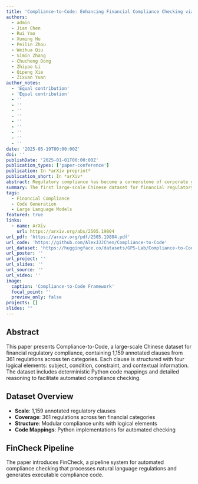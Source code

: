 ```yaml
---
title: 'Compliance-to-Code: Enhancing Financial Compliance Checking via Code Generation'
authors:
  - admin
  - Jian Chen
  - Rui Yao
  - Xuming Hu
  - Peilin Zhou
  - Weihua Qiu
  - Simin Zhang
  - Chucheng Dong
  - Zhiyao Li
  - Qipeng Xie
  - Zixuan Yuan
author_notes:
  - 'Equal contribution'
  - 'Equal contribution'
  - ''
  - ''
  - ''
  - ''
  - ''
  - ''
  - ''
  - ''
  - ''
date: '2025-05-19T00:00:00Z'
doi: ''
publishDate: '2025-01-01T00:00:00Z'
publication_types: ['paper-conference']
publication: In *arXiv preprint*
publication_short: In *arXiv*
abstract: Regulatory compliance has become a cornerstone of corporate governance, ensuring adherence to systematic legal frameworks. At its core, financial regulations often comprise highly intricate provisions, layered logical structures, and numerous exceptions, which inevitably result in labor-intensive or comprehension challenges. To mitigate this, recent Regulatory Technology (RegTech) and Large Language Models (LLMs) have gained significant attention in automating the conversion of regulatory text into executable compliance logic. However, their performance remains suboptimal particularly when applied to Chinese-language financial regulations, due to three key limitations - (1) incomplete domain-specific knowledge representation, (2) insufficient hierarchical reasoning capabilities, and (3) failure to maintain temporal and logical coherence. To fill these gaps, we present Compliance-to-Code, the first large-scale Chinese dataset dedicated to financial regulatory compliance. Covering 1,159 annotated clauses from 361 regulations across ten categories, each clause is modularly structured with four logical elements—subject, condition, constraint, and contextual information—along with regulation relations. We provide deterministic Python code mappings, detailed code reasoning, and code explanations to facilitate automated auditing. To demonstrate utility, we present FinCheck - a pipeline for regulation structuring, code generation, and report generation.
summary: The first large-scale Chinese dataset for financial regulatory compliance with automated checking pipeline.
tags:
  - Financial Compliance
  - Code Generation
  - Large Language Models
featured: true
links:
  - name: ArXiv
    url: https://arxiv.org/abs/2505.19804
url_pdf: 'https://arxiv.org/pdf/2505.19804.pdf'
url_code: 'https://github.com/AlexJJJChen/Compliance-to-Code'
url_dataset: 'https://huggingface.co/datasets/GPS-Lab/Compliance-to-Code'
url_poster: ''
url_project: ''
url_slides: ''
url_source: ''
url_video: ''
image:
  caption: 'Compliance-to-Code Framework'
  focal_point: ''
  preview_only: false
projects: []
slides: ""
---
```


## Abstract

This paper presents Compliance-to-Code, a large-scale Chinese dataset for financial regulatory compliance, containing 1,159 annotated clauses from 361 regulations across ten categories. Each clause is structured with four logical elements: subject, condition, constraint, and contextual information. The dataset includes deterministic Python code mappings and detailed reasoning to facilitate automated compliance checking.

## Dataset Overview

- **Scale**: 1,159 annotated regulatory clauses
- **Coverage**: 361 regulations across ten financial categories  
- **Structure**: Modular compliance units with logical elements
- **Code Mappings**: Python implementations for automated checking

## FinCheck Pipeline

The paper introduces FinCheck, a pipeline system for automated compliance checking that processes natural language regulations and generates executable compliance code.